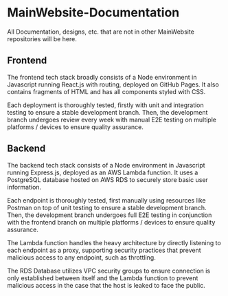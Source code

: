# MainWebsite-Documentation

All Documentation, designs, etc. that are not in other MainWebsite repositories will be here.

## Frontend

The frontend tech stack broadly consists of a Node environment in Javascript running React.js with routing, deployed on GitHub Pages. It also contains fragments of HTML and has all components styled with CSS.

Each deployment is thoroughly tested, firstly with unit and integration testing to ensure a stable development branch. Then, the development branch undergoes review every week with manual E2E testing on multiple platforms / devices to ensure quality assurance.

## Backend

The backend tech stack consists of a Node environment in Javascript running Express.js, deployed as an AWS Lambda function. It uses a PostgreSQL database hosted on AWS RDS to securely store basic user information.

Each endpoint is thoroughly tested, first manually using resources like Postman on top of unit testing to ensure a stable development branch. Then, the development branch undergoes full E2E testing in conjunction with the frontend branch on multiple platforms / devices to ensure quality assurance.

The Lambda function handles the heavy architecture by directly listening to each endpoint as a proxy, supporting security practices that prevent malicious access to any endpoint, such as throttling.

The RDS Database utilizes VPC security groups to ensure connection is only established between itself and the Lambda function to prevent malicious access in the case that the host is leaked to face the public.
